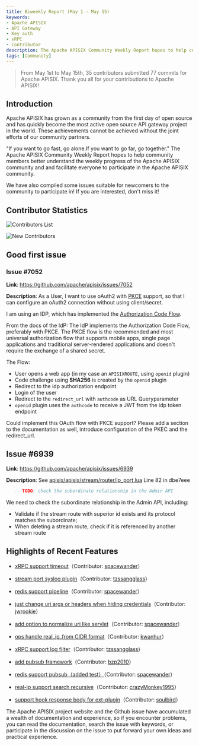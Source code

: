 ```yaml
---
title: Biweekly Report (May 1 - May 15)
keywords:
- Apache APISIX
- API Gateway
- Key auth
- xRPC
- Contributor
description: The Apache APISIX Community Weekly Report hopes to help community members better understand the weekly progress of the Apache APISIX community.
tags: [Community]
---
```


> From May 1st to May 15th, 35 contributors submitted 77 commits for Apache APISIX. Thank you all for your contributions to Apache APISIX!

<!--truncate-->

## Introduction

Apache APISIX has grown as a community from the first day of open source and has quickly become the most active open source API gateway project in the world. These achievements cannot be achieved without the joint efforts of our community partners.

"If you want to go fast, go alone.If you want to go far, go together." The Apache APISIX Community Weekly Report hopes to help community members better understand the weekly progress of the Apache APISIX community and and facilitate everyone to participate in the Apache APISIX community.

We have also compiled some issues suitable for newcomers to the community to participate in! If you are interested, don't miss it!

## Contributor Statistics

![Contributors List](https://static.apiseven.com/202108/1652941223501-a03655b5-122f-4fa5-9406-3f3b33093002.png)

![New Contributors](https://static.apiseven.com/202108/1652941259760-bc336da9-7659-4b1e-ac89-d4073bd24c5d.png)

## Good first issue

### Issue #7052

**Link**: https://github.com/apache/apisix/issues/7052

**Description**: As a User, I want to use oAuth2 with [PKCE](https://oauth.net/2/pkce/) support, so that I can configure an oAuth2 connection without using client/secret.

I am using an IDP, which has implemented the [Authorization Code Flow](https://openid.net/specs/openid-connect-core-1_0.html#CodeFlowAuth).

From the docs of the IdP:
The IdP implements the Authorization Code Flow, preferably with PKCE. The PKCE flow is the recommended and most universal authorization flow that supports mobile apps, single page applications and traditional server-rendered applications and doesn't require the exchange of a shared secret.

The Flow:

- User opens a web app (in my case an `APISIXROUTE`, using `openid` plugin)
- Code challenge using **SHA256** is created by the `openid` plugin
- Redirect to the idp authorization endpoint
- Login of the user
- Redirect to the `redirect_url` with `authcode` as URL Queryparameter
- `openid` plugin uses the `authcode` to receive a JWT from the idp token endpoint

Could implement this OAuth flow with PKCE support? Please add a section to the documentation as well, introduce configuration of the PKEC and the redirect_url.

## Issue #6939

**Link**: https://github.com/apache/apisix/issues/6939

**Description**: See [apisix/apisix/stream/router/ip_port.lua](https://github.com/apache/apisix/blob/dbe7eeebba06229d4a8df75263f2a78301cc1ca0/apisix/stream/router/ip_port.lua#L82) Line 82 in dbe7eee

```Lua
   -- TODO: check the subordinate relationship in the Admin API
```

We need to check the subordinate relationship in the Admin API, including:

- Validate if the stream route with superior id exists and its protocol matches the subordinate;
- When deleting a stream route, check if it is referenced by another stream route

## Highlights of Recent Features

- [xRPC support timeout](https://github.com/apache/apisix/pull/6965)（Contributor: [spacewander](https://github.com/spacewander)）

- [stream port syslog plugin](https://github.com/apache/apisix/pull/6953)（Contributor: [tzssangglass](https://github.com/tzssangglass)）

- [redis support pipeline](https://github.com/apache/apisix/pull/6959)（Contributor: [spacewander](https://github.com/spacewander)）

- [just change uri args or headers when hiding credentials](https://github.com/apache/apisix/pull/6991)（Contributor: [jwrookie](https://github.com/jwrookie)）

- [add option to normalize uri like servlet](https://github.com/apache/apisix/pull/6984)（Contributor: [spacewander](https://github.com/spacewander)）

- [ops handle real_ip_from CIDR format](https://github.com/apache/apisix/pull/6981)（Contributor: [kwanhur](https://github.com/kwanhur)）

- [xRPC support log filter](https://github.com/apache/apisix/pull/6960)（Contributor: [tzssangglass](https://github.com/tzssangglass))

- [add pubsub framework](https://github.com/apache/apisix/pull/7028)（Contributor: [bzp2010](https://github.com/bzp2010)）

- [redis support pubsub（added test）](https://github.com/apache/apisix/pull/7031)（Contributor: [spacewander](https://github.com/spacewander)）

- [real-ip support search recursive](https://github.com/apache/apisix/pull/6988)（Contributor: [crazyMonkey1995](https://github.com/crazyMonkey1995)）

- [support hook response body for ext-plugin](https://github.com/apache/apisix/pull/6968)（Contributor: [soulbird](https://github.com/soulbird)）

The Apache APISIX project website and the Github issue have accumulated a wealth of documentation and experience, so if you encounter problems, you can read the documentation, search the issue with keywords, or participate in the discussion on the issue to put forward your own ideas and practical experience.
